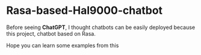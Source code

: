 # Rasa-based-Hal9000-chatbot

Before seeing **ChatGPT**, I thought chatbots can be easily deployed because this project, chatbot based on Rasa. 


Hope you can learn some examples from this
